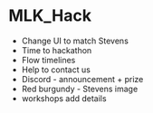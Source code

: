 # MLK_Hack

- Change UI to match Stevens
- Time to hackathon
- Flow timelines
- Help to contact us
- Discord - announcement + prize
- Red burgundy - Stevens image   
- workshops add details 